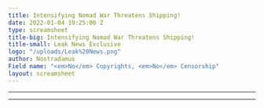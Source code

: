 ```yaml
---
title: Intensifying Nomad War Threatens Shipping!
date: 2022-01-04 19:25:00 Z
type: screamsheet
title-big: Intensifying Nomad War Threatens Shipping!
title-small: Leak News Exclusive
logo: "/uploads/Leak%20News.png"
author: Nostradamus
Field name: "<em>No</em> Copyrights, <em>No</em> Censorship"
layout: screamsheet
---
```


---

---